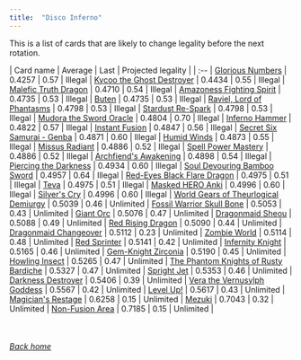 ```yaml
---
title:  "Disco Inferno"
---
```


This is a list of cards that are likely to change legality before the next rotation.

| Card name | Average | Last | Projected legality |
| :-- |
[Glorious Numbers](https://db.ygoprodeck.com/card/?search=Glorious%20Numbers) | 0.4257 | 0.57 | Illegal |
[Kycoo the Ghost Destroyer](https://db.ygoprodeck.com/card/?search=Kycoo%20the%20Ghost%20Destroyer) | 0.4434 | 0.55 | Illegal |
[Malefic Truth Dragon](https://db.ygoprodeck.com/card/?search=Malefic%20Truth%20Dragon) | 0.4710 | 0.54 | Illegal |
[Amazoness Fighting Spirit](https://db.ygoprodeck.com/card/?search=Amazoness%20Fighting%20Spirit) | 0.4735 | 0.53 | Illegal |
[Buten](https://db.ygoprodeck.com/card/?search=Buten) | 0.4735 | 0.53 | Illegal |
[Raviel, Lord of Phantasms](https://db.ygoprodeck.com/card/?search=Raviel,%20Lord%20of%20Phantasms) | 0.4798 | 0.53 | Illegal |
[Stardust Re-Spark](https://db.ygoprodeck.com/card/?search=Stardust%20Re-Spark) | 0.4798 | 0.53 | Illegal |
[Mudora the Sword Oracle](https://db.ygoprodeck.com/card/?search=Mudora%20the%20Sword%20Oracle) | 0.4804 | 0.70 | Illegal |
[Inferno Hammer](https://db.ygoprodeck.com/card/?search=Inferno%20Hammer) | 0.4822 | 0.57 | Illegal |
[Instant Fusion](https://db.ygoprodeck.com/card/?search=Instant%20Fusion) | 0.4847 | 0.56 | Illegal |
[Secret Six Samurai - Genba](https://db.ygoprodeck.com/card/?search=Secret%20Six%20Samurai%20-%20Genba) | 0.4871 | 0.60 | Illegal |
[Humid Winds](https://db.ygoprodeck.com/card/?search=Humid%20Winds) | 0.4873 | 0.55 | Illegal |
[Missus Radiant](https://db.ygoprodeck.com/card/?search=Missus%20Radiant) | 0.4886 | 0.52 | Illegal |
[Spell Power Mastery](https://db.ygoprodeck.com/card/?search=Spell%20Power%20Mastery) | 0.4886 | 0.52 | Illegal |
[Archfiend's Awakening](https://db.ygoprodeck.com/card/?search=Archfiend's%20Awakening) | 0.4898 | 0.54 | Illegal |
[Piercing the Darkness](https://db.ygoprodeck.com/card/?search=Piercing%20the%20Darkness) | 0.4934 | 0.60 | Illegal |
[Soul Devouring Bamboo Sword](https://db.ygoprodeck.com/card/?search=Soul%20Devouring%20Bamboo%20Sword) | 0.4957 | 0.64 | Illegal |
[Red-Eyes Black Flare Dragon](https://db.ygoprodeck.com/card/?search=Red-Eyes%20Black%20Flare%20Dragon) | 0.4975 | 0.51 | Illegal |
[Teva](https://db.ygoprodeck.com/card/?search=Teva) | 0.4975 | 0.51 | Illegal |
[Masked HERO Anki](https://db.ygoprodeck.com/card/?search=Masked%20HERO%20Anki) | 0.4996 | 0.60 | Illegal |
[Silver's Cry](https://db.ygoprodeck.com/card/?search=Silver's%20Cry) | 0.4996 | 0.60 | Illegal |
[World Gears of Theurlogical Demiurgy](https://db.ygoprodeck.com/card/?search=World%20Gears%20of%20Theurlogical%20Demiurgy) | 0.5039 | 0.46 | Unlimited |
[Fossil Warrior Skull Bone](https://db.ygoprodeck.com/card/?search=Fossil%20Warrior%20Skull%20Bone) | 0.5053 | 0.43 | Unlimited |
[Giant Orc](https://db.ygoprodeck.com/card/?search=Giant%20Orc) | 0.5076 | 0.47 | Unlimited |
[Dragonmaid Sheou](https://db.ygoprodeck.com/card/?search=Dragonmaid%20Sheou) | 0.5088 | 0.49 | Unlimited |
[Red Rising Dragon](https://db.ygoprodeck.com/card/?search=Red%20Rising%20Dragon) | 0.5090 | 0.44 | Unlimited |
[Dragonmaid Changeover](https://db.ygoprodeck.com/card/?search=Dragonmaid%20Changeover) | 0.5112 | 0.23 | Unlimited |
[Zombie World](https://db.ygoprodeck.com/card/?search=Zombie%20World) | 0.5114 | 0.48 | Unlimited |
[Red Sprinter](https://db.ygoprodeck.com/card/?search=Red%20Sprinter) | 0.5141 | 0.42 | Unlimited |
[Infernity Knight](https://db.ygoprodeck.com/card/?search=Infernity%20Knight) | 0.5165 | 0.46 | Unlimited |
[Gem-Knight Zirconia](https://db.ygoprodeck.com/card/?search=Gem-Knight%20Zirconia) | 0.5190 | 0.45 | Unlimited |
[Howling Insect](https://db.ygoprodeck.com/card/?search=Howling%20Insect) | 0.5265 | 0.47 | Unlimited |
[The Phantom Knights of Rusty Bardiche](https://db.ygoprodeck.com/card/?search=The%20Phantom%20Knights%20of%20Rusty%20Bardiche) | 0.5327 | 0.47 | Unlimited |
[Spright Jet](https://db.ygoprodeck.com/card/?search=Spright%20Jet) | 0.5353 | 0.46 | Unlimited |
[Darkness Destroyer](https://db.ygoprodeck.com/card/?search=Darkness%20Destroyer) | 0.5406 | 0.39 | Unlimited |
[Vera the Vernusylph Goddess](https://db.ygoprodeck.com/card/?search=Vera%20the%20Vernusylph%20Goddess) | 0.5567 | 0.42 | Unlimited |
[Level Up!](https://db.ygoprodeck.com/card/?search=Level%20Up!) | 0.5617 | 0.43 | Unlimited |
[Magician's Restage](https://db.ygoprodeck.com/card/?search=Magician's%20Restage) | 0.6258 | 0.15 | Unlimited |
[Mezuki](https://db.ygoprodeck.com/card/?search=Mezuki) | 0.7043 | 0.32 | Unlimited |
[Non-Fusion Area](https://db.ygoprodeck.com/card/?search=Non-Fusion%20Area) | 0.7185 | 0.15 | Unlimited |

<br>

###### [Back home](index)